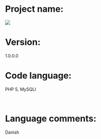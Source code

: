 <h1>Project name:</h1>
<img src="http://i.imgur.com/n4yXfFH.png">
<br>
<h1>Version:</h1>
<p>1.0.0.0</p>
<h1>Code language:</h1>
<p>PHP 5, MySQLI</p>
<br>
<h1>Language comments:</h1>
<p>Danish</p>
